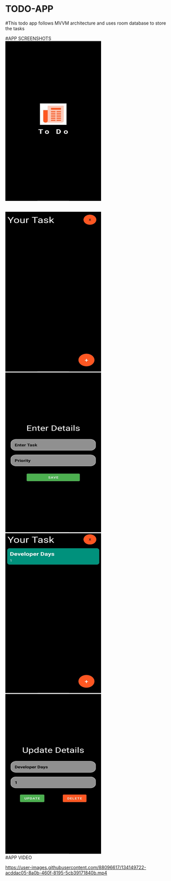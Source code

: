 # TODO-APP

#This todo app follows MVVM architecture and uses room database to store the tasks

#APP SCREENSHOTS
</br>
<img src = "App ScreenShots/splash.jpg" width="300" height="500">

</br>
<img src = "App ScreenShots/TaskScreen.jpg" width="300" height="500">

</br>
<img src = "App ScreenShots/TaskSavingScreen.jpg" width="300" height="500">

</br>
<img src = "App ScreenShots/TaskUpdateScreen.jpg" width="300" height="500">

</br>
<img src = "App ScreenShots/update.jpg" width="300" height="500">

</br>
#APP VIDEO

https://user-images.githubusercontent.com/88096617/134149722-acddac05-8a0b-460f-8195-5cb39171840b.mp4



